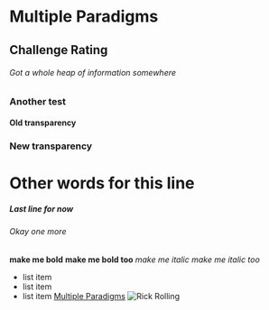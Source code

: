 # Multiple Paradigms
## Challenge Rating
###### Got a whole heap of information somewhere
### Another test
#### Old transparency
### New transparency
# Other words for this line
##### Last line for now
###### Okay one more
**make me bold**
__make me bold too__
*make me italic*
_make me italic too_
- list item
- list item
- list item
[Multiple Paradigms](http://jsdev.learnersguild.org/goals/124)
![Rick Rolling](img/rickastley.jpeg)
